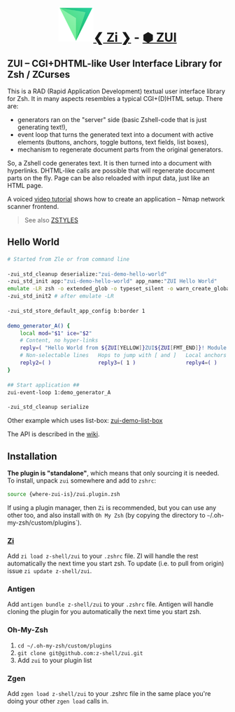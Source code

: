 <h1 align="center">
  <p align="center">
    <a href="https://github.com/z-shell/zi">
      <img src="https://raw.githubusercontent.com/z-shell/.github/main/profile/img/logo.png" alt="Logo" width="80" height="80" />❮ Zi ❯</a>
      -
      <a href="https://github.com/z-shell/zui">⬢ ZUI</a>
  </p>
</h1>

## ZUI – CGI+DHTML-like User Interface Library for Zsh / ZCurses

This is a RAD (Rapid Application Development) textual user interface library for Zsh. It in many aspects resembles a typical CGI+(D)HTML setup. There are:

- generators ran on the "server" side (basic Zshell-code that is just generating text!),
- event loop that turns the generated text into a document with active elements (buttons, anchors, toggle buttons, text fields, list boxes),
- mechanism to regenerate document parts from the original generators.

So, a Zshell code generates text. It is then turned into a document with hyperlinks. DHTML-like calls are possible that will regenerate document parts on the fly. Page can be also reloaded with input data, just like an HTML page.

A voiced [video tutorial](https://youtu.be/TfZ8b_RS_Bg) shows how to create an application – Nmap network scanner frontend.

> See also [ZSTYLES](ZSTYLES.md)

## Hello World

```zsh
# Started from Zle or from command line

-zui_std_cleanup deserialize:"zui-demo-hello-world"
-zui_std_init app:"zui-demo-hello-world" app_name:"ZUI Hello World"
emulate -LR zsh -o extended_glob -o typeset_silent -o warn_create_global
-zui_std_init2 # after emulate -LR

-zui_std_store_default_app_config b:border 1

demo_generator_A() {
    local mod="$1" ice="$2"
    # Content, no hyper-links
    reply=( "Hello World from ${ZUI[YELLOW]}ZUI${ZUI[FMT_END]}! Module $mod, instance $ice." )
    # Non-selectable lines   Hops to jump with [ and ]   Local anchors
    reply2=( )               reply3=( 1 )                reply4=( )
}

## Start application ##
zui-event-loop 1:demo_generator_A

-zui_std_cleanup serialize
```

Other example which uses list-box: [zui-demo-list-box](https://github.com/z-shell/zui/blob/main/demos/zui-demo-list-boxes)

The API is described in the [wiki](https://wiki.zshell.dev/ecosystem/plugins/zui).

## Installation

**The plugin is "standalone"**, which means that only sourcing it is needed. To install, unpack `zui` somewhere and add to `zshrc`:

```zsh
source {where-zui-is}/zui.plugin.zsh
```

If using a plugin manager, then `Zi` is recommended, but you can use any other too, and also install with `Oh My Zsh` (by copying the directory to `~`/.oh-my-zsh/custom/plugins`).

### [Zi](https://github.com/z-shell/zi)

Add `zi load z-shell/zui` to your `.zshrc` file. ZI will handle the rest automatically the next time you start zsh. To update (i.e. to pull from origin) issue `zi update z-shell/zui`.

### Antigen

Add `antigen bundle z-shell/zui` to your `.zshrc` file. Antigen will handle cloning the plugin for you automatically the next time you start zsh.

### Oh-My-Zsh

1. `cd ~/.oh-my-zsh/custom/plugins`
2. `git clone git@github.com:z-shell/zui.git`
3. Add `zui` to your plugin list

### Zgen

Add `zgen load z-shell/zui` to your .zshrc file in the same place you're doing your other `zgen load` calls in.
